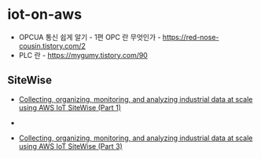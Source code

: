 # iot-on-aws


* OPCUA 통신 쉽게 알기 - 1편 OPC 란 무엇인가 - https://red-nose-cousin.tistory.com/2
* PLC 란 - https://mygumy.tistory.com/90


## SiteWise ##

* [Collecting, organizing, monitoring, and analyzing industrial data at scale using AWS IoT SiteWise (Part 1)
](https://aws.amazon.com/blogs/iot/collecting-organizing-monitoring-and-analyzing-industrial-data-at-scale-using-aws-iot-sitewise-part-1/)

*

* [Collecting, organizing, monitoring, and analyzing industrial data at scale using AWS IoT SiteWise (Part 3)
](https://aws.amazon.com/blogs/iot/collecting-organizing-monitoring-and-analyzing-industrial-data-at-scale-using-aws-iot-sitewise-part-3/)

